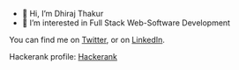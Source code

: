 - 👋 Hi, I’m Dhiraj Thakur
- 👀 I’m interested in Full Stack Web-Software Development

You can find me on [Twitter](https://twitter.com/dhi_thakur), or on [LinkedIn](https://www.linkedin.com/in/thakurpdhiraj/).

Hackerank profile: [Hackerank](https://www.hackerrank.com/dhithak)
